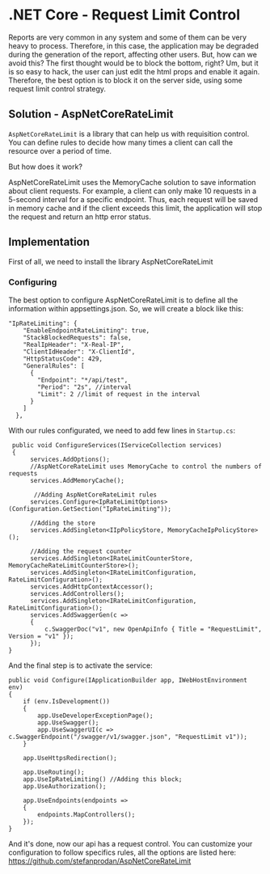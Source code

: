 # .NET Core - Request Limit Control

Reports are very common in any system and some of them can be very heavy to process. Therefore, in this case, the application may be degraded during the generation of the report, affecting other users. But, how can we avoid this? The first thought would be to block the bottom, right? Um, but it is so easy to hack, the user can just edit the html props and enable it again. Therefore, the best option is to block it on the server side, using some request limit control strategy.


## Solution - AspNetCoreRateLimit

`AspNetCoreRateLimit` is a library that can help us with requisition control. You can define rules to decide how many times a client can call the resource over a period of time.


But how does it work?

AspNetCoreRateLimit uses the MemoryCache solution to save information about client requests. For example, a client can only make 10 requests in a 5-second interval for a specific endpoint. Thus, each request will be saved in memory cache and if the client exceeds this limit, the application will stop the request and return an http error status.


## Implementation

First of all, we need to install the library AspNetCoreRateLimit


### Configuring


The best option to configure AspNetCoreRateLimit is to define all the information within appsettings.json. So, we will create a block like this:

```
"IpRateLimiting": {
    "EnableEndpointRateLimiting": true,
    "StackBlockedRequests": false,
    "RealIpHeader": "X-Real-IP",
    "ClientIdHeader": "X-ClientId",
    "HttpStatusCode": 429, 
    "GeneralRules": [
      {
        "Endpoint": "*/api/test", 
        "Period": "2s", //interval
        "Limit": 2 //limit of request in the interval
      }
    ]
  },
```

With our rules configurated, we need to add few lines in `Startup.cs`:

```
 public void ConfigureServices(IServiceCollection services)
 {
      services.AddOptions();
      //AspNetCoreRateLimit uses MemoryCache to control the numbers of requests
      services.AddMemoryCache();

       //Adding AspNetCoreRateLimit rules
      services.Configure<IpRateLimitOptions>(Configuration.GetSection("IpRateLimiting"));

      //Adding the store
      services.AddSingleton<IIpPolicyStore, MemoryCacheIpPolicyStore>();

      //Adding the request counter
      services.AddSingleton<IRateLimitCounterStore, MemoryCacheRateLimitCounterStore>();
      services.AddSingleton<IRateLimitConfiguration, RateLimitConfiguration>();
      services.AddHttpContextAccessor();
      services.AddControllers();
      services.AddSingleton<IRateLimitConfiguration, RateLimitConfiguration>();
      services.AddSwaggerGen(c =>
      {
          c.SwaggerDoc("v1", new OpenApiInfo { Title = "RequestLimit", Version = "v1" });
      });
}

```
        
And the final step is to activate the service:

```
public void Configure(IApplicationBuilder app, IWebHostEnvironment env)
{
    if (env.IsDevelopment())
    {
        app.UseDeveloperExceptionPage();
        app.UseSwagger();
        app.UseSwaggerUI(c => c.SwaggerEndpoint("/swagger/v1/swagger.json", "RequestLimit v1"));
    }

    app.UseHttpsRedirection();

    app.UseRouting();
    app.UseIpRateLimiting() //Adding this block;
    app.UseAuthorization();

    app.UseEndpoints(endpoints =>
    {
        endpoints.MapControllers();
    });
}
```
And it's done, now our api has a request control. You can customize your configuration to follow specifics rules, all the options are listed here:
https://github.com/stefanprodan/AspNetCoreRateLimit
